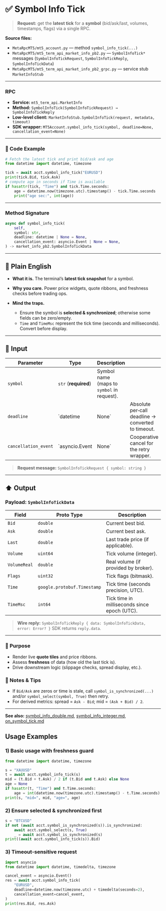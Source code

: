 # ✅ Symbol Info Tick

> **Request:** get the **latest tick** for a **symbol** (bid/ask/last, volumes, timestamps, flags) via a single RPC.

**Source files:**

* `MetaRpcMT5/mt5_account.py` — method `symbol_info_tick(...)`
* `MetaRpcMT5/mt5_term_api_market_info_pb2.py` — `SymbolInfoTick*` messages (`SymbolInfoTickRequest`, `SymbolInfoTickReply`, `SymbolInfoTickData`)
* `MetaRpcMT5/mt5_term_api_market_info_pb2_grpc.py` — service stub `MarketInfoStub`

---

### RPC

* **Service:** `mt5_term_api.MarketInfo`
* **Method:** `SymbolInfoTick(SymbolInfoTickRequest) → SymbolInfoTickReply`
* **Low-level client:** `MarketInfoStub.SymbolInfoTick(request, metadata, timeout)`
* **SDK wrapper:** `MT5Account.symbol_info_tick(symbol, deadline=None, cancellation_event=None)`

---

### 🔗 Code Example

```python
# Fetch the latest tick and print bid/ask and age
from datetime import datetime, timezone

tick = await acct.symbol_info_tick("EURUSD")
print(tick.Bid, tick.Ask)
# compute age in seconds if Time is available
if hasattr(tick, "Time") and tick.Time.seconds:
    age = datetime.now(timezone.utc).timestamp() - tick.Time.seconds
    print("age sec:", int(age))
```

---

### Method Signature

```python
async def symbol_info_tick(
    self,
    symbol: str,
    deadline: datetime | None = None,
    cancellation_event: asyncio.Event | None = None,
) -> market_info_pb2.SymbolInfoTickData
```

---

## 💬 Plain English

* **What it is.** The terminal’s **latest tick snapshot** for a symbol.
* **Why you care.** Power price widgets, quote ribbons, and freshness checks before trading ops.
* **Mind the traps.**

  * Ensure the symbol is **selected & synchronized**; otherwise some fields can be zero/empty.
  * `Time` and `TimeMsc` represent the tick time (seconds and milliseconds). Convert before display.

---

## 🔽 Input

| Parameter            | Type                 | Description                                |                                                    |   |
| -------------------- | -------------------- | ------------------------------------------ | -------------------------------------------------- | - |
| `symbol`             | `str` (**required**) | Symbol name (maps to `symbol` in request). |                                                    |   |
| `deadline`           | \`datetime           | None\`                                     | Absolute per‑call deadline → converted to timeout. |   |
| `cancellation_event` | \`asyncio.Event      | None\`                                     | Cooperative cancel for the retry wrapper.          |   |

> **Request message:** `SymbolInfoTickRequest { symbol: string }`

---

## ⬆️ Output

### Payload: `SymbolInfoTickData`

| Field        | Proto Type                  | Description                                  |
| ------------ | --------------------------- | -------------------------------------------- |
| `Bid`        | `double`                    | Current best bid.                            |
| `Ask`        | `double`                    | Current best ask.                            |
| `Last`       | `double`                    | Last trade price (if applicable).            |
| `Volume`     | `uint64`                    | Tick volume (integer).                       |
| `VolumeReal` | `double`                    | Real volume (if provided by broker).         |
| `Flags`      | `uint32`                    | Tick flags (bitmask).                        |
| `Time`       | `google.protobuf.Timestamp` | Tick time (seconds precision, UTC).          |
| `TimeMsc`    | `int64`                     | Tick time in milliseconds since epoch (UTC). |

> **Wire reply:** `SymbolInfoTickReply { data: SymbolInfoTickData, error: Error? }`
> SDK returns `reply.data`.

---

### 🎯 Purpose

* Render live **quote tiles** and price ribbons.
* Assess **freshness** of data (how old the last tick is).
* Drive downstream logic (slippage checks, spread display, etc.).

### 🧩 Notes & Tips

* If `Bid/Ask` are zeros or time is stale, call `symbol_is_synchronized(...)` and/or `symbol_select(symbol, True)` then retry.
* For derived metrics: spread = `Ask - Bid`; mid = `(Ask + Bid) / 2`.

---

**See also:** [symbol\_info\_double.md](./symbol_info_double.md), [symbol\_info\_integer.md](./symbol_info_integer.md), [on\_symbol\_tick.md](../Subscriptions_Streaming/on_symbol_tick.md)

## Usage Examples

### 1) Basic usage with freshness guard

```python
from datetime import datetime, timezone

s = "XAUUSD"
t = await acct.symbol_info_tick(s)
mid = (t.Bid + t.Ask) / 2 if (t.Bid and t.Ask) else None
age = None
if hasattr(t, "Time") and t.Time.seconds:
    age = int(datetime.now(timezone.utc).timestamp() - t.Time.seconds)
print(s, "mid=", mid, "age=", age)
```

### 2) Ensure selected & synchronized first

```python
s = "BTCUSD"
if not (await acct.symbol_is_synchronized(s)).is_synchronized:
    await acct.symbol_select(s, True)
    _ = await acct.symbol_is_synchronized(s)
print((await acct.symbol_info_tick(s)).Bid)
```

### 3) Timeout‑sensitive request

```python
import asyncio
from datetime import datetime, timedelta, timezone

cancel_event = asyncio.Event()
res = await acct.symbol_info_tick(
    "EURUSD",
    deadline=datetime.now(timezone.utc) + timedelta(seconds=2),
    cancellation_event=cancel_event,
)
print(res.Bid, res.Ask)
```

